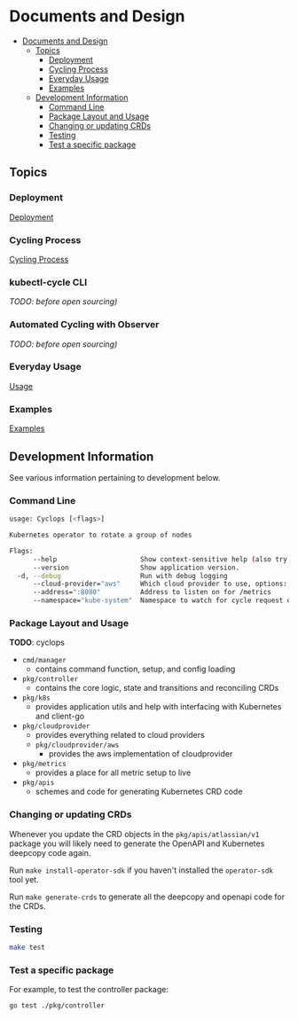 # Documents and Design

- [Documents and Design](#documents-and-design)
  - [Topics](#topics)
    - [Deployment](#deployment)
    - [Cycling Process](#cycling-process)
    - [Everyday Usage](#everyday-usage)
    - [Examples](#examples)
  - [Development Information](#development-information)
    - [Command Line](#command-line)
    - [Package Layout and Usage](#package-layout-and-usage)
    - [Changing or updating CRDs](#changing-or-updating-crds)
    - [Testing](#testing)
    - [Test a specific package](#test-a-specific-package)

## Topics

### Deployment

[Deployment](./deployment/README.md)

### Cycling Process

[Cycling Process](./cycling/README.md#process)

### kubectl-cycle CLI

*TODO: before open sourcing)*

### Automated Cycling with Observer

*TODO: before open sourcing)* 

### Everyday Usage

[Usage](./cycling/README.md#usage)

### Examples

[Examples](./cycling/examples/README.md)

## Development Information

See various information pertaining to development below.

### Command Line

```bash
usage: Cyclops [<flags>]

Kubernetes operator to rotate a group of nodes

Flags:
      --help                     Show context-sensitive help (also try --help-long and --help-man).
      --version                  Show application version.
  -d, --debug                    Run with debug logging
      --cloud-provider="aws"     Which cloud provider to use, options: [aws]
      --address=":8080"          Address to listen on for /metrics
      --namespace="kube-system"  Namespace to watch for cycle request objects
```

### Package Layout and Usage
**TODO**: cyclops
- `cmd/manager`
    - contains command function, setup, and config loading
- `pkg/controller`
    - contains the core logic, state and transitions and reconciling CRDs
- `pkg/k8s`
    - provides application utils and help with interfacing with Kubernetes and client-go
- `pkg/cloudprovider`
    - provides everything related to cloud providers
    - `pkg/cloudprovider/aws`
      - provides the aws implementation of cloudprovider
- `pkg/metrics`
    - provides a place for all metric setup to live
- `pkg/apis`
    - schemes and code for generating Kubernetes CRD code

### Changing or updating CRDs

Whenever you update the CRD objects in the `pkg/apis/atlassian/v1` package you will likely need to generate the OpenAPI and Kubernetes deepcopy code again.

Run `make install-operator-sdk` if you haven't installed the `operator-sdk` tool yet.

Run `make generate-crds` to generate all the deepcopy and openapi code for the CRDs.  

### Testing
```bash
make test
```

### Test a specific package
For example, to test the controller package:

```bash
go test ./pkg/controller
```
